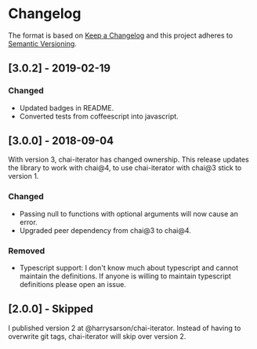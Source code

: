 # Changelog

The format is based on [Keep a Changelog](http://keepachangelog.com/en/1.0.0/)
and this project adheres to [Semantic Versioning](http://semver.org/spec/v2.0.0.html).

## [3.0.2] - 2019-02-19

### Changed

- Updated badges in README.
- Converted tests from coffeescript into javascript.

## [3.0.0] - 2018-09-04

With version 3, chai-iterator has changed ownership.
This release updates the library to work with chai@4, to use chai-iterator with chai@3 stick to version 1.

### Changed

- Passing null to functions with optional arguments will now cause an error.
- Upgraded peer dependency from chai@3 to chai@4.

### Removed

- Typescript support: I don't know much about typescript and cannot maintain the definitions.
If anyone is willing to maintain typescript definitions please open an issue.

## [2.0.0] - Skipped

I published version 2 at @harrysarson/chai-iterator.
Instead of having to overwrite git tags, chai-iterator will skip over version 2.
